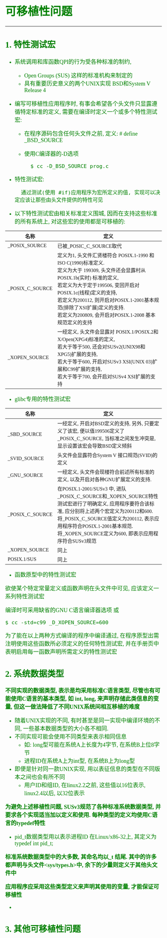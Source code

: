 <font size=4 color=green face="微软雅黑">

# 可移植性问题

---

## 1. 特性测试宏

+ 系统调用和库函数QPI的行为受各种标准的制约,
	+ Open Groups (SUS) 这样的标准机构来制定的
	+ 具有重要历史意义的两个UNIX实现 BSD和System V Release 4 

+ 编写可移植性应用程序时, 有事会希望各个头文件只显露遵循特定标准的定义, 需要在编译时定义一个或多个特性测试宏:
	+ 在程序源码包含任何头文件之前, 定义:
			# define _BSD_SOURCE
	
	+ 使用C编译器的-D选项
			
			$ cc -D_BSD_SOURCE prog.c

+ 特性测试宏:
		
		通过测试(使用 #if)应用程序为宏所定义的值, 实现可以决定应该让那些由头文件提供的特性可见

+ 以下特性测试宏由相关标准定义围城, 因而在支持这些标准的所有系统上, 对这些宏的使用都是可移植的:
	
名称|定义
-|-
_POSIX_SOURCE|已被_POSIC_C_SOURCE取代|
_POSIX_C_SOURCE|定义为1, 头文件汇贤楼符合 POSIX.1-1990 和 ISO C(1990)标准定义. <br>定义为大于 199309, 头文件还会显露村从 POSIX.1b(实时) 标准的定义, <br>若定义为大于定于199506, 变回开启对POSIX.1c(线程)定义的支持, <br>若定义为200112, 则开启对POSIX.1-2001基本规范(排除了XSI扩展)定义的支持. <br>若定义为200809, 会开启对POSIX.1-2008 基本规范定义的支持|
_XOPEN_SOURCE|一经定义, 头文件会显露对 POSIX.1/POSIX.2和X/Open(XPG4)标准的定义, <br>若大于等于500, 还会对SUSv2(UNIX98和XPG5)扩展的支持, <br>若大于等于600, 开启对SUSv3 XSI(UNIX 03)扩展和C99扩展的支持, <br>若大于等于700, 会开启对SUSv4 XSI扩展的支持|

+ glibc专用的特性测试宏

名称|定义
-|-
_SBD_SOURCE|一经定义, 开启对BSD定义的支持, 另外, 只要定义了该宏, 便以值199506定义了_POSIX_C_SOURCE, 当标准之间发生冲突是, 显示设置该宏会导致BSD定义倾斜|
_SVID_SOURCE|头文件会显露符合System V 接口规范(SVID)的定义|
_GNU_SOURCE|一经定义, 头文件会现楼符合前述所有标准的定义, 以及开启对各种GNU扩展定义的支持.
_POSIX_C_SOURCE|在POSIX.1-2001/SUSv3 中, 进队_POSIX_C_SOURCE和_XOPEN_SOURCE特性测试宏进行了明确定义, 应用程序要符合该标准, 应分别将上述两个宏定义为200112和600. <br>将_POSIX_C_SOURCE值定义为200112, 表示应用程序符合POSIX.1-2001基本规范. <br>将_XOPEN_SOURCE定义为600, 即表示应用程序符合SUSv3规范|
_XOPEN_SOURCE|同上|
POSIX.1/SUS|同上|

+ 函数原型中的特性测试宏

欲使某个特定常量定义或函数声明在头文件中可见, 应该定义一系列特性测试宏

编译时可采用缺省的GNU C语言编译器选项 或
		
	$ cc -std=c99 _D_XOPEN_SOURCE=600

为了能在以上两种方式编译的程序中编译通过, 在程序原型出需注明使用这些函数所必须定义的任何特性测试宏, 并在手册页中表明启用每一函数声明所需定义的特性测试宏


## 2. 系统数据类型

**不同实现的数据类型, 表示是均采用标准C语言类型, 尽管也有可能使用C语言的基本类型, 如 int, long, 来声明存储此类信息的变量, 但这一做法降低了不同UNIX系统间相互移植的难度**
	
+ 随着UNIX实现的不同, 有时甚至是同一实现中编译环境的不同, 一些基本数据类型的大小各不相同.
+ 不同实现可能会使用不同类型来表示相同信息
	+ 如: long型可能在系统A上长度为4字节, 在系统B上位8字节
	+ 进程ID在系统A上为int型, 在系统B上为long型
+ 即便是针对同一款UNIX实现, 用以表征信息的类型在不同版本之间也会有所不同
	+ 用户ID和组ID, 在linux2.2之前, 这些值以16位表示, linux2.4以后, 以32位表示


**为避免上述移植性问题, SUSv3规范了各种标准系统数据类型, 并要求各个实现适当加以定义和使用. 每种类型的定义均使用C语言的typedef特性**
	
+ pid_t数据类型用以表示进程ID 在Linux/x86-32上, 其定义为
		typedef int pid_t;
 
**标准系统数据类型中的大多数, 其命名均以_t 结尾. 其中的许多都声明与头文件<sys/types.h>中, 余下的少量则定义于其他头文件中**

**应用程序应采用这些类型定义来声明其使用的变量, 才能保证可移植性**

+ 

## 3. 其他可移植性问题